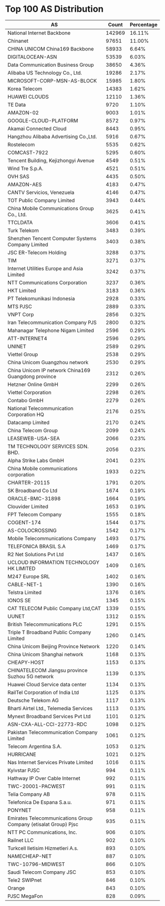 # Top 100 AS Distribution
| AS | Count | Percentage |
|----|----|----|
| National Internet Backbone | 142969 | 16.11% |
| Chinanet | 97651 | 11.00% |
| CHINA UNICOM China169 Backbone | 58933 | 6.64% |
| DIGITALOCEAN-ASN | 53539 | 6.03% |
| Data Communication Business Group | 38650 | 4.36% |
| Alibaba US Technology Co., Ltd. | 19286 | 2.17% |
| MICROSOFT-CORP-MSN-AS-BLOCK | 15985 | 1.80% |
| Korea Telecom | 14383 | 1.62% |
| HUAWEI CLOUDS | 12110 | 1.36% |
| TE Data | 9720 | 1.10% |
| AMAZON-02 | 9003 | 1.01% |
| GOOGLE-CLOUD-PLATFORM | 8572 | 0.97% |
| Akamai Connected Cloud | 8443 | 0.95% |
| Hangzhou Alibaba Advertising Co.,Ltd. | 5916 | 0.67% |
| Rostelecom | 5535 | 0.62% |
| COMCAST-7922 | 5295 | 0.60% |
| Tencent Building, Kejizhongyi Avenue | 4549 | 0.51% |
| Wind Tre S.p.A. | 4521 | 0.51% |
| OVH SAS | 4435 | 0.50% |
| AMAZON-AES | 4183 | 0.47% |
| CANTV Servicios, Venezuela | 4146 | 0.47% |
| TOT Public Company Limited | 3943 | 0.44% |
| China Mobile Communications Group Co., Ltd. | 3625 | 0.41% |
| TTCLDATA | 3606 | 0.41% |
| Turk Telekom | 3483 | 0.39% |
| Shenzhen Tencent Computer Systems Company Limited | 3403 | 0.38% |
| JSC ER-Telecom Holding | 3288 | 0.37% |
| TIM | 3271 | 0.37% |
| Internet Utilities Europe and Asia Limited | 3242 | 0.37% |
| NTT Communications Corporation | 3237 | 0.36% |
| HKT Limited | 3183 | 0.36% |
| PT Telekomunikasi Indonesia | 2928 | 0.33% |
| MTS PJSC | 2889 | 0.33% |
| VNPT Corp | 2856 | 0.32% |
| Iran Telecommunication Company PJS | 2800 | 0.32% |
| Mahanagar Telephone Nigam Limited | 2596 | 0.29% |
| ATT-INTERNET4 | 2596 | 0.29% |
| UNINET | 2589 | 0.29% |
| Viettel Group | 2538 | 0.29% |
| China Unicom Guangzhou network | 2530 | 0.29% |
| China Unicom IP network China169 Guangdong province | 2312 | 0.26% |
| Hetzner Online GmbH | 2299 | 0.26% |
| Viettel Corporation | 2298 | 0.26% |
| Contabo GmbH | 2279 | 0.26% |
| National Telecommunication Corporation HQ | 2176 | 0.25% |
| Datacamp Limited | 2170 | 0.24% |
| China Telecom Group | 2099 | 0.24% |
| LEASEWEB-USA-SEA | 2066 | 0.23% |
| TM TECHNOLOGY SERVICES SDN. BHD. | 2056 | 0.23% |
| Alpha Strike Labs GmbH | 2041 | 0.23% |
| China Mobile communications corporation | 1933 | 0.22% |
| CHARTER-20115 | 1791 | 0.20% |
| SK Broadband Co Ltd | 1674 | 0.19% |
| ORACLE-BMC-31898 | 1664 | 0.19% |
| Clouvider Limited | 1653 | 0.19% |
| FPT Telecom Company | 1555 | 0.18% |
| COGENT-174 | 1544 | 0.17% |
| AS-COLOCROSSING | 1542 | 0.17% |
| Mobile Telecommunications Company | 1493 | 0.17% |
| TELEFONICA BRASIL S.A | 1469 | 0.17% |
| R2 Net Solutions Pvt Ltd | 1437 | 0.16% |
| UCLOUD INFORMATION TECHNOLOGY HK LIMITED | 1409 | 0.16% |
| M247 Europe SRL | 1402 | 0.16% |
| CABLE-NET-1 | 1390 | 0.16% |
| Telstra Limited | 1376 | 0.16% |
| IONOS SE | 1345 | 0.15% |
| CAT TELECOM Public Company Ltd,CAT | 1339 | 0.15% |
| UUNET | 1312 | 0.15% |
| British Telecommunications PLC | 1291 | 0.15% |
| Triple T Broadband Public Company Limited | 1260 | 0.14% |
| China Unicom Beijing Province Network | 1220 | 0.14% |
| China Unicom Shanghai network | 1168 | 0.13% |
| CHEAPY-HOST | 1153 | 0.13% |
| CHINATELECOM Jiangsu province Suzhou 5G network | 1139 | 0.13% |
| Huawei Cloud Service data center | 1134 | 0.13% |
| RailTel Corporation of India Ltd | 1125 | 0.13% |
| Deutsche Telekom AG | 1117 | 0.13% |
| Bharti Airtel Ltd., Telemedia Services | 1113 | 0.13% |
| Mynext Broadband Services Pvt Ltd | 1101 | 0.12% |
| ASN-CXA-ALL-CCI-22773-RDC | 1098 | 0.12% |
| Pakistan Telecommunication Company Limited | 1061 | 0.12% |
| Telecom Argentina S.A. | 1053 | 0.12% |
| HURRICANE | 1021 | 0.12% |
| Nas Internet Services Private Limited | 1016 | 0.11% |
| Kyivstar PJSC | 994 | 0.11% |
| Hathway IP Over Cable Internet | 992 | 0.11% |
| TWC-20001-PACWEST | 991 | 0.11% |
| Telia Company AB | 978 | 0.11% |
| Telefonica De Espana S.a.u. | 971 | 0.11% |
| PONYNET | 958 | 0.11% |
| Emirates Telecommunications Group Company (etisalat Group) Pjsc | 935 | 0.11% |
| NTT PC Communications, Inc. | 906 | 0.10% |
| Railnet LLC | 902 | 0.10% |
| Turkcell Iletisim Hizmetleri A.s. | 893 | 0.10% |
| NAMECHEAP-NET | 887 | 0.10% |
| TWC-10796-MIDWEST | 866 | 0.10% |
| Saudi Telecom Company JSC | 853 | 0.10% |
| Tele2 SWIPnet | 846 | 0.10% |
| Orange | 843 | 0.10% |
| PJSC MegaFon | 828 | 0.09% |
